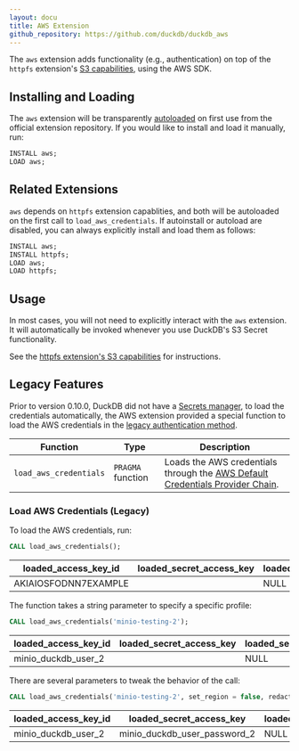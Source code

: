 ```yaml
---
layout: docu
title: AWS Extension
github_repository: https://github.com/duckdb/duckdb_aws
---
```


The `aws` extension adds functionality (e.g., authentication) on top of the `httpfs` extension's [S3 capabilities](httpfs#s3-api), using the AWS SDK.

## Installing and Loading

The `aws` extension will be transparently [autoloaded](/docs/extensions/overview#autoloading-extensions) on first use from the official extension repository.
If you would like to install and load it manually, run:

```sql
INSTALL aws;
LOAD aws;
```

## Related Extensions

`aws` depends on `httpfs` extension capablities, and both will be autoloaded on the first call to `load_aws_credentials`.
If autoinstall or autoload are disabled, you can always explicitly install and load them as follows:

```sql
INSTALL aws;
INSTALL httpfs;
LOAD aws;
LOAD httpfs;
```

## Usage

In most cases, you will not need to explicitly interact with the `aws` extension. It will automatically be invoked
whenever you use DuckDB's S3 Secret functionality.

See the [httpfs extension's S3 capabilities](httpfs/overview#s3) for instructions.


## Legacy Features

Prior to version 0.10.0, DuckDB did not have a [Secrets manager](../../sql/statements/create_secret), to load the credentials automatically, the AWS extension provided
a special function to load the AWS credentials in the [legacy authentication method](/docs/extensions/httpfs/s3api_legacy_authentication.md). 

| Function | Type | Description |
|---|---|-------|
| `load_aws_credentials` | `PRAGMA` function | Loads the AWS credentials through the [AWS Default Credentials Provider Chain](https://docs.aws.amazon.com/sdk-for-java/latest/developer-guide/credentials-chain.html). |

### Load AWS Credentials (Legacy)

To load the AWS credentials, run:

```sql
CALL load_aws_credentials();
```

| loaded_access_key_id | loaded_secret_access_key | loaded_session_token | loaded_region |
|----------------------|--------------------------|----------------------|---------------|
| AKIAIOSFODNN7EXAMPLE | <redacted>               | NULL                 | us-east-2     |

The function takes a string parameter to specify a specific profile:

```sql
CALL load_aws_credentials('minio-testing-2');
```

| loaded_access_key_id | loaded_secret_access_key | loaded_session_token | loaded_region |
|----------------------|--------------------------|----------------------|---------------|
| minio_duckdb_user_2  | <redacted>               | NULL                 | NULL          |

There are several parameters to tweak the behavior of the call:

```sql
CALL load_aws_credentials('minio-testing-2', set_region = false, redact_secret = false);
```

| loaded_access_key_id | loaded_secret_access_key     | loaded_session_token | loaded_region |
|----------------------|------------------------------|----------------------|---------------|
| minio_duckdb_user_2  | minio_duckdb_user_password_2 | NULL                 | NULL          |
